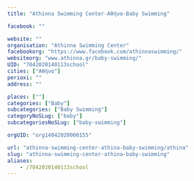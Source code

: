 ```yaml
---
title: "Athinna Swimming Center-Αθήνα-Baby Swimming"

facebook: ""

website: ""
organisation: "Athinna Swimming Center"
facebookorg: "https://www.facebook.com/athinnaswimming/"
websiteorg: "www.athinna.gr/baby-swimming/"
UID: "7042020140113school"
cities: ["Αθήνα"]
perioxi: ""
address: ""

places: [""]
categories: ["Baby"]
subcategories: ["Baby Swimming"]
categoryNoSLug: ["baby"]
subcategoriesNoSLug: ["baby-swimming"]

orgUID: "org14042020000155"

url: "athinna-swimming-center-athina-baby-swimming/athina"
slug: "athinna-swimming-center-athina-baby-swimming"
aliases:
    - /7042020140113school
---
```





